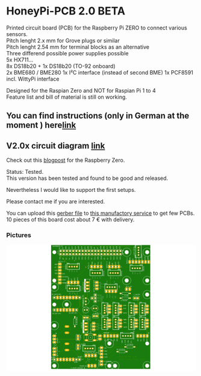 # HoneyPi-PCB 2.0 BETA

Printed circuit board (PCB) for the Raspberry Pi ZERO to connect various sensors.  
Pitch lenght 2.x mm for Grove plugs or similar  
Pitch lenght 2.54 mm for terminal blocks as an alternative  
Three differend possible power supplies possible  
5x HX711...  
8x DS18b20 + 1x DS18b20 (TO-92 onboard)  
2x BME680 / BME280 
1x I²C interface (instead of second BME)
1x PCF8591 
incl. WittyPi interface

Designed for the Raspian Zero and NOT for Raspian Pi 1 to 4  
Feature list and bill of material is still on working.  
## You can find instructions (only in German at the moment ) here[link](./Bienenwaage_Platine.v2.pdf)

## V2.0x circuit diagram [link](./Schaltplan-27-9-2020.pdf)
Check out this [blogpost](https://www.honey-pi.de/....) for the Raspberry Zero.

Status: Tested.  
This version has been tested and found to be good and released. 

Nevertheless I would like to support the first setups.

Please contact me if you are interested.  

You can upload this [gerber file](./HoneyPI_Platine_2.01_2020-09-27.zip) to [this manufactory service](https://jlcpcb.com/quote) to get few PCBs. 10 pieces of this board cost about 7 € with delivery. 

### Pictures
![Board render picture](./Pictures/HoneyPI_Platine_2.01.png)


